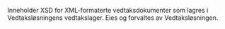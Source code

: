 Inneholder XSD for XML-formaterte vedtaksdokumenter som lagres i Vedtaksløsningens vedtakslager. Eies og forvaltes av Vedtaksløsningen.
